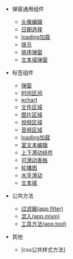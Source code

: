 - 弹窗通用组件
  
  - [头像编辑](app/avatarModify)
  - [日期选择](app/calendar)
  - [loading加载](app/loading)
  - [提示](app/toast)
  - [排序弹窗](app/sortSheet)
  - [文本域弹窗](app/xgjInput)
  
- 标签组件
  
  - [弹窗](components/actionSheet)
  - [时间区间](components/dateBar)
  - [echart](components/echarts)
  - [文件区域](components/file)
  - [图片区域](components/img)
  - [视频区域](components/video)
  - [音频区域](components/voice)
  - [loading加载](components/loading)
  - [富文本编辑](components/multipleInput)
  - [上下滑动组件](components/scroller)
  - [可滑动表格](components/scrollerTable)
  - [轮播图](components/slider)
  - [水平滑动](components/swiper)
  - [文本域](components/textarea)
   
- 公共方法
  - [过滤器(app.filter)](common/filter)
  - [混入(app.mixin)](common/mixin)
  - [工具方法(app.tool)](common/tool)
- 其他
  - [css公共样式方法]
